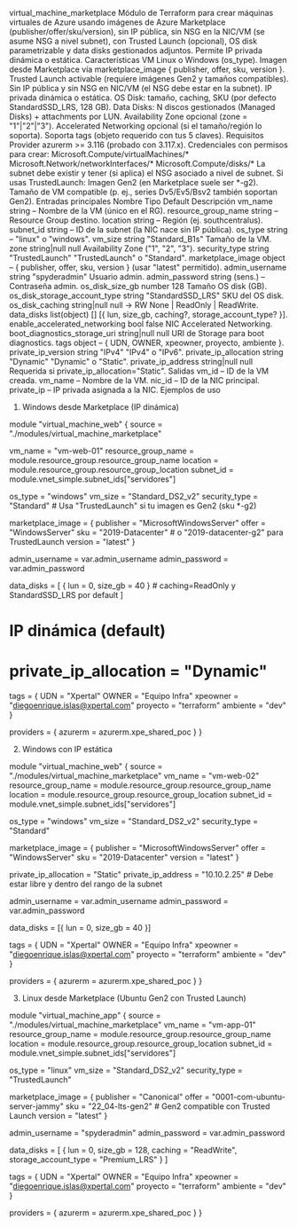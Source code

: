 virtual_machine_marketplace
Módulo de Terraform para crear máquinas virtuales de Azure usando imágenes de Azure Marketplace (publisher/offer/sku/version), sin IP pública, sin NSG en la NIC/VM (se asume NSG a nivel subnet), con Trusted Launch (opcional), OS disk parametrizable y data disks gestionados adjuntos.
Permite IP privada dinámica o estática.
Características
VM Linux o Windows (os_type).
Imagen desde Marketplace vía marketplace_image { publisher, offer, sku, version }.
Trusted Launch activable (requiere imágenes Gen2 y tamaños compatibles).
Sin IP pública y sin NSG en NIC/VM (el NSG debe estar en la subnet).
IP privada dinámica o estática.
OS Disk: tamaño, caching, SKU (por defecto StandardSSD_LRS, 128 GB).
Data Disks: N discos gestionados (Managed Disks) + attachments por LUN.
Availability Zone opcional (zone = "1"|"2"|"3").
Accelerated Networking opcional (si el tamaño/región lo soporta).
Soporta tags (objeto requerido con tus 5 claves).
Requisitos
Provider azurerm >= 3.116 (probado con 3.117.x).
Credenciales con permisos para crear:
Microsoft.Compute/virtualMachines/*
Microsoft.Network/networkInterfaces/*
Microsoft.Compute/disks/*
La subnet debe existir y tener (si aplica) el NSG asociado a nivel de subnet.
Si usas TrustedLaunch:
Imagen Gen2 (en Marketplace suele ser *-g2).
Tamaño de VM compatible (p. ej., series Dv5/Ev5/Bsv2 también soportan Gen2).
Entradas principales
Nombre	Tipo	Default	Descripción
vm_name	string	–	Nombre de la VM (único en el RG).
resource_group_name	string	–	Resource Group destino.
location	string	–	Región (ej. southcentralus).
subnet_id	string	–	ID de la subnet (la NIC nace sin IP pública).
os_type	string	–	"linux" o "windows".
vm_size	string	"Standard_B1s"	Tamaño de la VM.
zone	string|null	null	Availability Zone ("1", "2", "3").
security_type	string	"TrustedLaunch"	"TrustedLaunch" o "Standard".
marketplace_image	object	–	{ publisher, offer, sku, version } (usar "latest" permitido).
admin_username	string	"spyderadmin"	Usuario admin.
admin_password	string (sens.)	–	Contraseña admin.
os_disk_size_gb	number	128	Tamaño OS disk (GB).
os_disk_storage_account_type	string	"StandardSSD_LRS"	SKU del OS disk.
os_disk_caching	string|null	null → RW	None | ReadOnly | ReadWrite.
data_disks	list(object)	[]	[{ lun, size_gb, caching?, storage_account_type? }].
enable_accelerated_networking	bool	false	NIC Accelerated Networking.
boot_diagnostics_storage_uri	string|null	null	URI de Storage para boot diagnostics.
tags	object	–	{ UDN, OWNER, xpeowner, proyecto, ambiente }.
private_ip_version	string	"IPv4"	"IPv4" o "IPv6".
private_ip_allocation	string	"Dynamic"	"Dynamic" o "Static".
private_ip_address	string|null	null	Requerida si private_ip_allocation="Static".
Salidas
vm_id – ID de la VM creada.
vm_name – Nombre de la VM.
nic_id – ID de la NIC principal.
private_ip – IP privada asignada a la NIC.
Ejemplos de uso
1) Windows desde Marketplace (IP dinámica)

module "virtual_machine_web" {
  source              = "./modules/virtual_machine_marketplace"

  vm_name             = "vm-web-01"
  resource_group_name = module.resource_group.resource_group_name
  location            = module.resource_group.resource_group_location
  subnet_id           = module.vnet_simple.subnet_ids["servidores"]

  os_type       = "windows"
  vm_size       = "Standard_DS2_v2"
  security_type = "Standard"  # Usa "TrustedLaunch" si tu imagen es Gen2 (sku *-g2)

  marketplace_image = {
    publisher = "MicrosoftWindowsServer"
    offer     = "WindowsServer"
    sku       = "2019-Datacenter"      # o "2019-datacenter-g2" para TrustedLaunch
    version   = "latest"
  }

  admin_username = var.admin_username
  admin_password = var.admin_password

  data_disks = [
    { lun = 0, size_gb = 40 }  # caching=ReadOnly y StandardSSD_LRS por default
  ]

  # IP dinámica (default)
  # private_ip_allocation = "Dynamic"

  tags = {
    UDN      = "Xpertal"
    OWNER    = "Equipo Infra"
    xpeowner = "diegoenrique.islas@xpertal.com"
    proyecto = "terraform"
    ambiente = "dev"
  }

  providers = { azurerm = azurerm.xpe_shared_poc }
}

2) Windows con IP estática

module "virtual_machine_web" {
  source              = "./modules/virtual_machine_marketplace"
  vm_name             = "vm-web-02"
  resource_group_name = module.resource_group.resource_group_name
  location            = module.resource_group.resource_group_location
  subnet_id           = module.vnet_simple.subnet_ids["servidores"]

  os_type       = "windows"
  vm_size       = "Standard_DS2_v2"
  security_type = "Standard"

  marketplace_image = {
    publisher = "MicrosoftWindowsServer"
    offer     = "WindowsServer"
    sku       = "2019-Datacenter"
    version   = "latest"
  }

  private_ip_allocation = "Static"
  private_ip_address    = "10.10.2.25"   # Debe estar libre y dentro del rango de la subnet

  admin_username = var.admin_username
  admin_password = var.admin_password

  data_disks = [{ lun = 0, size_gb = 40 }]

  tags = {
    UDN      = "Xpertal"
    OWNER    = "Equipo Infra"
    xpeowner = "diegoenrique.islas@xpertal.com"
    proyecto = "terraform"
    ambiente = "dev"
  }

  providers = { azurerm = azurerm.xpe_shared_poc }
}

3) Linux desde Marketplace (Ubuntu Gen2 con Trusted Launch)

module "virtual_machine_app" {
  source              = "./modules/virtual_machine_marketplace"
  vm_name             = "vm-app-01"
  resource_group_name = module.resource_group.resource_group_name
  location            = module.resource_group.resource_group_location
  subnet_id           = module.vnet_simple.subnet_ids["servidores"]

  os_type       = "linux"
  vm_size       = "Standard_DS2_v2"
  security_type = "TrustedLaunch"

  marketplace_image = {
    publisher = "Canonical"
    offer     = "0001-com-ubuntu-server-jammy"
    sku       = "22_04-lts-gen2"  # Gen2 compatible con Trusted Launch
    version   = "latest"
  }

  admin_username = "spyderadmin"
  admin_password = var.admin_password

  data_disks = [
    { lun = 0, size_gb = 128, caching = "ReadWrite", storage_account_type = "Premium_LRS" }
  ]

  tags = {
    UDN      = "Xpertal"
    OWNER    = "Equipo Infra"
    xpeowner = "diegoenrique.islas@xpertal.com"
    proyecto = "terraform"
    ambiente = "dev"
  }

  providers = { azurerm = azurerm.xpe_shared_poc }
}

